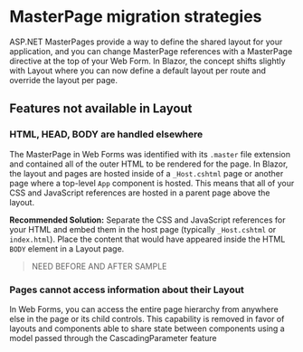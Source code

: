 # MasterPage migration strategies

ASP<span></span>.NET MasterPages provide a way to define the shared layout for your application, and you can change MasterPage references with a MasterPage directive at the top of your Web Form.  In Blazor, the concept shifts slightly with Layout where you can now define a default layout per route and override the layout per page.

## Features not available in Layout

### HTML, HEAD, BODY are handled elsewhere 

The MasterPage in Web Forms was identified with its `.master` file extension and contained all of the outer HTML to be rendered for the page.  In Blazor, the layout and pages are hosted inside of a `_Host.cshtml` page or another page where a top-level `App` component is hosted.  This means that all of your CSS and JavaScript references are hosted in a parent page above the layout.

**Recommended Solution:** Separate the CSS and JavaScript references for your HTML and embed them in the host page (typically `_Host.cshtml` or `index.html`).  Place the content that would have appeared inside the HTML `BODY` element in a Layout page.

>NEED BEFORE AND AFTER SAMPLE

### Pages cannot access information about their Layout

In Web Forms, you can access the entire page hierarchy from anywhere else in the page or its child controls.  This capability is removed in favor of layouts and components able to share state between components using a model passed through the CascadingParameter feature